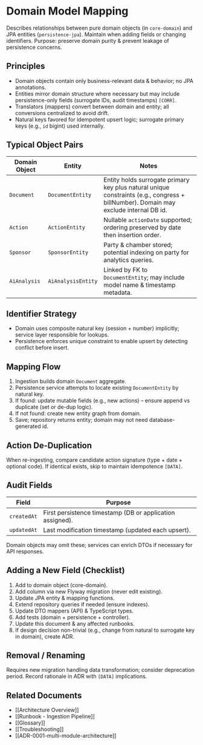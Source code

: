 # Domain Model Mapping

Describes relationships between pure domain objects (in `core-domain`) and JPA entities (`persistence-jpa`). Maintain when adding fields or changing identifiers. Purpose: preserve domain purity & prevent leakage of persistence concerns.

## Principles
* Domain objects contain only business-relevant data & behavior; no JPA annotations.
* Entities mirror domain structure where necessary but may include persistence-only fields (surrogate IDs, audit timestamps) `[CORR]`.
* Translators (mappers) convert between domain and entity; all conversions centralized to avoid drift.
* Natural keys favored for idempotent upsert logic; surrogate primary keys (e.g., `id` bigint) used internally.

## Typical Object Pairs
| Domain Object | Entity | Notes |
|---------------|--------|-------|
| `Document` | `DocumentEntity` | Entity holds surrogate primary key plus natural unique constraints (e.g., congress + billNumber). Domain may exclude internal DB id. |
| `Action` | `ActionEntity` | Nullable `actionDate` supported; ordering preserved by date then insertion order. |
| `Sponsor` | `SponsorEntity` | Party & chamber stored; potential indexing on party for analytics queries. |
| `AiAnalysis` | `AiAnalysisEntity` | Linked by FK to `DocumentEntity`; may include model name & timestamp metadata. |

## Identifier Strategy
* Domain uses composite natural key (session + number) implicitly; service layer responsible for lookups.
* Persistence enforces unique constraint to enable upsert by detecting conflict before insert.

## Mapping Flow
1. Ingestion builds domain `Document` aggregate.
2. Persistence service attempts to locate existing `DocumentEntity` by natural key.  
3. If found: update mutable fields (e.g., new actions) – ensure append vs duplicate (set or de-dup logic).  
4. If not found: create new entity graph from domain.  
5. Save; repository returns entity; domain may not need database-generated id.

## Action De-Duplication
When re-ingesting, compare candidate action signature (type + date + optional code). If identical exists, skip to maintain idempotence `[DATA]`.

## Audit Fields
| Field | Purpose |
|-------|---------|
| `createdAt` | First persistence timestamp (DB or application assigned). |
| `updatedAt` | Last modification timestamp (updated each upsert). |

Domain objects may omit these; services can enrich DTOs if necessary for API responses.

## Adding a New Field (Checklist)
1. Add to domain object (core-domain).  
2. Add column via new Flyway migration (never edit existing).  
3. Update JPA entity & mapping functions.  
4. Extend repository queries if needed (ensure indexes).  
5. Update DTO mappers (API) & TypeScript types.  
6. Add tests (domain + persistence + controller).  
7. Update this document & any affected runbooks.  
8. If design decision non-trivial (e.g., change from natural to surrogate key in domain), create ADR.  

## Removal / Renaming
Requires new migration handling data transformation; consider deprecation period. Record rationale in ADR with `[DATA]` implications.

## Related Documents
* [[Architecture Overview]]
* [[Runbook - Ingestion Pipeline]]
* [[Glossary]]
* [[Troubleshooting]]
* [[ADR-0001-multi-module-architecture]]
